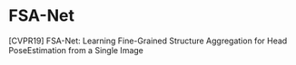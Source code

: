 # FSA-Net
[CVPR19] FSA-Net: Learning Fine-Grained Structure Aggregation for Head PoseEstimation from a Single Image
